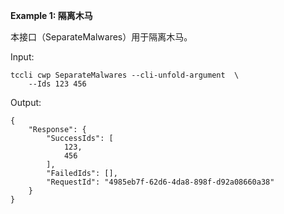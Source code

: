 **Example 1: 隔离木马**

本接口（SeparateMalwares）用于隔离木马。

Input: 

```
tccli cwp SeparateMalwares --cli-unfold-argument  \
    --Ids 123 456
```

Output: 
```
{
    "Response": {
        "SuccessIds": [
            123,
            456
        ],
        "FailedIds": [],
        "RequestId": "4985eb7f-62d6-4da8-898f-d92a08660a38"
    }
}
```

